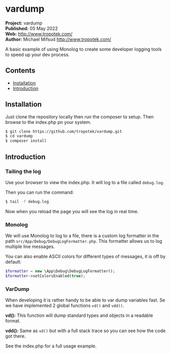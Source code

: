 # vardump

__Project:__ vardump  
__Published:__ 05 May 2022  
__Web:__ <http://www.tropotek.com/>  
__Author:__ Michael Mifsud <http://www.tropotek.com/>  

A basic example of using Monolog to create some developer 
logging tools to speed up your dev process.

## Contents

- [Installation](#installation)
- [Introduction](#introduction)

## Installation

Just clone the repository locally then run the composer to setup.
Then browse to the index.php pn your system.

~~~bash
$ git clone https://github.com/tropotek/vardump.git
$ cd vardump
$ composer install 
~~~

## Introduction

### Tailing the log

Use your browser to view the index.php. It will log to a file called `debug.log`.

Then you can run the command:
~~~bash
$ tail -f debug.log 
~~~

Now when you reload the page you will see the log in real time.

### Monolog

We will use Monolog to log to a file, there is a custom log formatter in the path
`src/App/Debug/DebugLogFormatter.php`. This formatter allows us to log multiple 
line messages.

You can also enable ASCII colors for different types of messages, it is off by default:

~~~php
$formatter = new \App\Debug\DebugLogFormatter();
$formatter->setColorsEnabled(true);
~~~

### VarDump

When developing it is rather handy to be able to var dump variables fast. Se we have 
implemented 2 global functions `vd()` and `vdd()`.

**vd():** This function will dump standard types and objects in a readable format.

**vdd():** Same as `vd()` but with a full stack trace so you can see how the code got there.


See the index.php for a full usage example.




